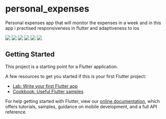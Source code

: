 # personal_expenses

Personal expenses app that will monitor the expenses in a week and in this app i practised responsiveness in flutter and adaptiveness to ios 


![](/repo_images/Add_TRXS.jpeg)
![](/repo_images/no_TRXS.jpeg)
![](/repo_images/no_TRXS_landscape.jpeg)
![](/repo_images/TRXS_screen.jpeg)
![](/repo_images/TRXS_screen_landscape_!chart.jpeg)
![](/repo_images/TRXS_screen_landscape_chart.jpeg)

## Getting Started

This project is a starting point for a Flutter application.

A few resources to get you started if this is your first Flutter project:

- [Lab: Write your first Flutter app](https://flutter.dev/docs/get-started/codelab)
- [Cookbook: Useful Flutter samples](https://flutter.dev/docs/cookbook)

For help getting started with Flutter, view our
[online documentation](https://flutter.dev/docs), which offers tutorials,
samples, guidance on mobile development, and a full API reference.
